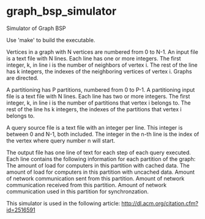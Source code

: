 graph_bsp_simulator
===================

Simulator of Graph BSP

Use 'make' to build the executable.

Vertices in a graph with N vertices are numbered from 0 to N-1. An input file
is a text file with N lines. Each line has one or more integers. The first
integer, k, in line i is the number of neighbors of vertex i. The rest of the
line has k integers, the indexes of the neighboring vertices of vertex i. Graphs
are directed.

A partitioning has P partitions, numbered from 0 to P-1. A partitioning input
file is a text file with N lines. Each line has two or more integers. The first
integer, k, in line i is the number of partitions that vertex i belongs to. The
rest of the line hs k integers, the indexes of the partitions that vertex i
belongs to.

A query source file is a text file with an integer per line. This integer is
between 0 and N-1, both included. The integer in the n-th line is the index of
the vertex where query number n will start.

The output file has one line of text for each step of each query executed. Each
line contains the following information for each partition of the graph:
  The amount of load for computers in this partition with cached data.
  The amount of load for computers in this partition with uncached data.
  Amount of network communication sent from this partition.
  Amount of network communication received from this partition.
  Amount of network communication used in this partition for synchronzation.

This simulator is used in the following article:
http://dl.acm.org/citation.cfm?id=2516591
